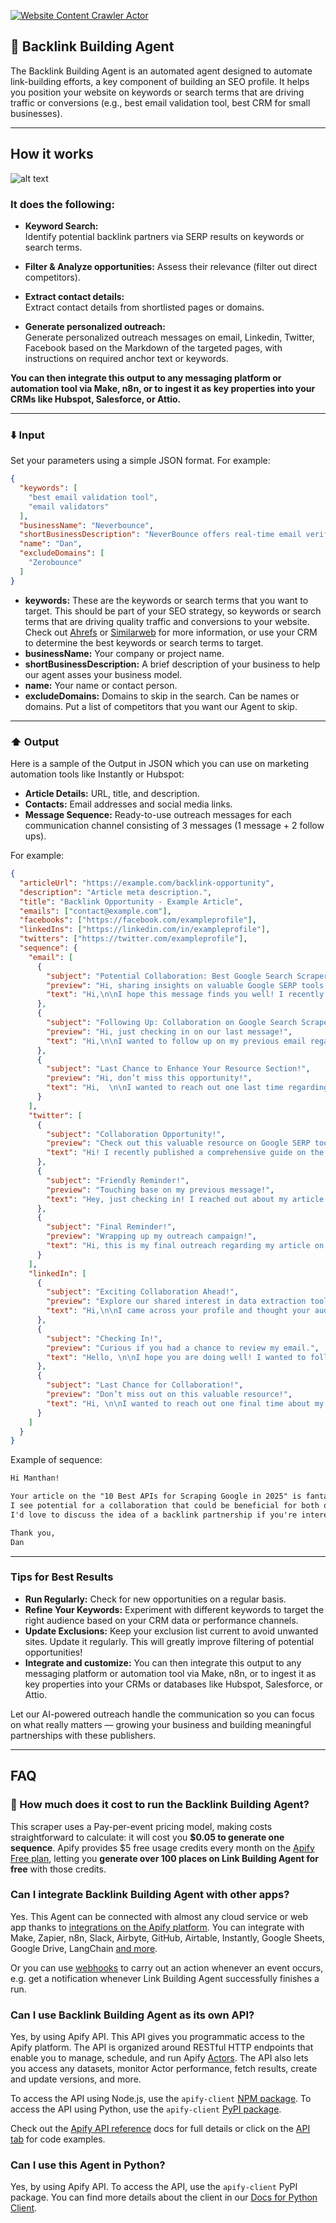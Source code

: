 [![Website Content Crawler Actor](https://apify.com/actor-badge?actor=daniil.poletaev/backlink-outreach-js)](https://apify.com/daniil.poletaev/backlink-outreach-js)

## 🔗 Backlink Building Agent

The Backlink Building Agent is an automated agent designed to automate link-building efforts, a key component of building an SEO profile. It helps you position your website on keywords or search terms that are driving traffic or conversions (e.g., best email validation tool, best CRM for small businesses).

---
## How it works
![alt text](https://raw.githubusercontent.com/danpoletaev/backlink-outreach-js/main/diagram.png)

### It does the following:

- **Keyword Search:**  
  Identify potential backlink partners via SERP results on keywords or search terms.

- **Filter & Analyze opportunities:**
  Assess their relevance (filter out direct competitors).

- **Extract contact details:**  
  Extract contact details from shortlisted pages or domains.

- **Generate personalized outreach:**  
  Generate personalized outreach messages on email, Linkedin, Twitter, Facebook based on the Markdown of the targeted pages, with instructions on required anchor text or keywords.

**You can then integrate this output to any messaging platform or automation tool via Make, n8n, or to ingest it as key properties into your CRMs like Hubspot, Salesforce, or Attio.**

---

### ⬇️ Input

Set your parameters using a simple JSON format. For example:

```json
{
  "keywords": [
    "best email validation tool",
    "email validators"
  ],
  "businessName": "Neverbounce",
  "shortBusinessDescription": "NeverBounce offers real-time email verification to reduce bounce rates and improve deliverability. Clean your email list for better email marketing results.",
  "name": "Dan",
  "excludeDomains": [
    "Zerobounce"
  ]
}
```

- **keywords:** These are the keywords or search terms that you want to target. This should be part of your SEO strategy, so keywords or search terms that are driving quality traffic and conversions to your website. Check out <a href="https://ahrefs.com/" target="_blank">Ahrefs</a> or <a href="https://www.similarweb.com/" target="_blank">Similarweb</a> for more information, or use your CRM to determine the best keywords or search terms to target.
- **businessName:** Your company or project name.
- **shortBusinessDescription:** A brief description of your business to help our agent asses your business model.
- **name:** Your name or contact person.
- **excludeDomains:** Domains to skip in the search. Can be names or domains. Put a list of competitors that you want our Agent to skip. 

---

### ⬆️ Output

Here is a sample of the Output in JSON which you can use on marketing automation tools like Instantly or Hubspot:


- **Article Details:** URL, title, and description.
- **Contacts:** Email addresses and social media links.
- **Message Sequence:** Ready-to-use outreach messages for each communication channel consisting of 3 messages (1 message + 2 follow ups).

For example:

```json
{
  "articleUrl": "https://example.com/backlink-opportunity",
  "description": "Article meta description.",
  "title": "Backlink Opportunity - Example Article",
  "emails": ["contact@example.com"],
  "facebooks": ["https://facebook.com/exampleprofile"],
  "linkedIns": ["https://linkedin.com/in/exampleprofile"],
  "twitters": ["https://twitter.com/exampleprofile"],
  "sequence": {
    "email": [
      {
        "subject": "Potential Collaboration: Best Google Search Scrapers and APIs",
        "preview": "Hi, sharing insights on valuable Google SERP tools!",
        "text": "Hi,\n\nI hope this message finds you well! I recently came across your platform and I thought your audience could benefit from my article comparing 15+ Google Search Scrapers and APIs for 2024. It covers practical use cases and insights that can enhance their data extraction processes.\n\nIf you find the content relevant, I would greatly appreciate a backlink in your resource section or an article mentioning this comparison.\n\nLooking forward to hearing from you!\n\nBest, \n[Your Name]"
      },
      {
        "subject": "Following Up: Collaboration on Google Search Scrapers",
        "preview": "Hi, just checking in on our last message!",
        "text": "Hi,\n\nI wanted to follow up on my previous email regarding the article on Google Search Scrapers and APIs. I believe this could offer great value to your readers looking for efficient data extraction methods. \n\nIf you have any questions or need more information, feel free to let me know. I’d be excited to collaborate with you.\n\nThanks for your time!\n\nBest, \n[Your Name]"
      },
      {
        "subject": "Last Chance to Enhance Your Resource Section!",
        "preview": "Hi, don’t miss this opportunity!",
        "text": "Hi,  \n\nI wanted to reach out one last time regarding my article on the best Google Search Scrapers and APIs. This content could be a great addition to your resource section, especially for readers interested in efficient data extraction techniques.\n\nIf interested, please let me know by the end of the week. I appreciate your consideration!\n\nWarm regards,  \n[Your Name]"
      }
    ],
    "twitter": [
      {
        "subject": "Collaboration Opportunity!",
        "preview": "Check out this valuable resource on Google SERP tools!",
        "text": "Hi! I recently published a comprehensive guide on the best Google Search Scrapers and APIs for 2024. It can help your audience with efficient data extraction from SERPs. If interested, let’s discuss a backlink opportunity that benefits both of us!"
      },
      {
        "subject": "Friendly Reminder!",
        "preview": "Touching base on my previous message!",
        "text": "Hey, just checking in! I reached out about my article comparing 15+ Google Search Scrapers and APIs. It’s packed with insights and use cases that your readers may find beneficial. Would love to hear if you're interested in linking to it!"
      },
      {
        "subject": "Final Reminder!",
        "preview": "Wrapping up my outreach campaign!",
        "text": "Hi, this is my final outreach regarding my article on Google Search Scrapers and APIs. If this resonates with your audience, I’d love a chance to connect and discuss potential collaboration before the end of the week! Thanks for considering!"
      }
    ],
    "linkedIn": [
      {
        "subject": "Exciting Collaboration Ahead!",
        "preview": "Explore our shared interest in data extraction tools.",
        "text": "Hi,\n\nI came across your profile and thought your audience would benefit from my recent article on the best Google Search Scrapers and APIs available in 2024. It dives deep into the advantages and use cases that could enhance their data extraction efforts.\n\nWould you be open to discussing a potential backlink to this resource? I’d love to partner up!"
      },
      {
        "subject": "Checking In!",
        "preview": "Curious if you had a chance to review my email.",
        "text": "Hello, \n\nI hope you are doing well! I wanted to follow up on my previous message about my article on Google Search Scrapers and APIs. This could be a valuable resource for your audience, and I’d appreciate your thoughts on possible collaboration!\n\nLooking forward to your reply!"
      },
      {
        "subject": "Last Chance for Collaboration!",
        "preview": "Don’t miss out on this valuable resource!",
        "text": "Hi, \n\nI wanted to reach out one final time about my article on the best Google Search Scrapers and APIs. If you think this could benefit your readers, I’d love to discuss linking opportunities!\n\nLet me know by the end of the week—thank you!"
      }
    ]
  }
}
```
Example of sequence:
```markdown
Hi Manthan!

Your article on the "10 Best APIs for Scraping Google in 2025" is fantastic! 
I see potential for a collaboration that could be beneficial for both our audiences. 
I'd love to discuss the idea of a backlink partnership if you're interested!

Thank you,
Dan
```

---

### Tips for Best Results

- **Run Regularly:** Check for new opportunities on a regular basis.
- **Refine Your Keywords:** Experiment with different keywords to target the right audience based on your CRM data or performance channels.
- **Update Exclusions:** Keep your exclusion list current to avoid unwanted sites. Update it regularly. This will greatly improve filtering of potential opportunities!
- **Integrate and customize:** You can then integrate this output to any messaging platform or automation tool via Make, n8n, or to ingest it as key properties into your CRMs or databases like Hubspot, Salesforce, or Attio.

Let our AI-powered outreach handle the communication so you can focus on what really matters — growing your business and building meaningful partnerships with these publishers.

---
## FAQ

### **💸 How much does it cost to run the Backlink Building Agent?**

This scraper uses a Pay-per-event pricing model, making costs straightforward to calculate: it will cost you **$0.05 to generate one sequence**. Apify provides $5 free usage credits every month on the [Apify Free plan](https://apify.com/pricing), letting you **generate over 100 places on Link Building Agent for free** with those credits.

### **Can I integrate Backlink Building Agent with other apps?**

Yes. This Agent can be connected with almost any cloud service or web app thanks to [integrations on the Apify platform](https://apify.com/integrations). You can integrate with Make, Zapier, n8n, Slack, Airbyte, GitHub, Airtable, Instantly, Google Sheets, Google Drive, LangChain [and more](https://docs.apify.com/integrations).

Or you can use [webhooks](https://docs.apify.com/integrations/webhooks) to carry out an action whenever an event occurs, e.g. get a notification whenever Link Building Agent successfully finishes a run.

### **Can I use Backlink Building Agent as its own API?**

Yes, by using Apify API. This API gives you programmatic access to the Apify platform. The API is organized around RESTful HTTP endpoints that enable you to manage, schedule, and run Apify [Actors](https://apify.com/actors). The API also lets you access any datasets, monitor Actor performance, fetch results, create and update versions, and more.

To access the API using Node.js, use the `apify-client` [NPM package](https://apify.com/compass/google-maps-extractor/api/client/nodejs). To access the API using Python, use the `apify-client` [PyPI package](https://apify.com/compass/google-maps-extractor/api/client/python).

Check out the [Apify API reference](https://docs.apify.com/api/v2) docs for full details or click on the [API tab](https://apify.com/compass/google-maps-extractor/api/client/nodejs) for code examples.

### **Can I use this Agent in Python?**

Yes, by using Apify API. To access the API, use the `apify-client` PyPI package. You can find more details about the client in our [Docs for Python Client](https://docs.apify.com/api/client/python/).
